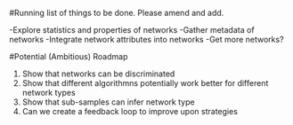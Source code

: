 #Running list of things to be done. Please amend and add. 

-Explore statistics and properties of networks
-Gather metadata of networks
-Integrate network attributes into networks
-Get more networks?


#Potential (Ambitious) Roadmap

1) Show that networks can be discriminated
2) Show that different algorithmns potentially work better for different network types
3) Show that sub-samples can infer network type
4) Can we create a feedback loop to improve upon strategies
